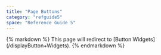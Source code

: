 ```yaml
---
title: "Page Buttons"
category: "refguide5"
space: "Reference Guide 5"
---
```

<div class="alert alert-warning">{% markdown %}
This page will redirect to [Button Widgets](/displayButton+Widgets).
{% endmarkdown %}</div>